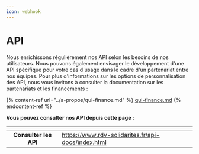 ```yaml
---
icon: webhook
---
```


# API

Nous enrichissons régulièrement nos API selon les besoins de nos utilisateurs. Nous pouvons également envisager le développement d'une API spécifique pour votre cas d'usage dans le cadre d'un partenariat entre nos équipes. Pour plus d'informations sur les options de personnalisation des API, nous vous invitons à consulter la documentation sur les partenariats et les financements :

{% content-ref url="../a-propos/qui-finance.md" %}
[qui-finance.md](../a-propos/qui-finance.md)
{% endcontent-ref %}

**Vous pouvez consulter nos API depuis cette page :**&#x20;

<table data-view="cards"><thead><tr><th align="center"></th><th data-hidden data-card-target data-type="content-ref"></th></tr></thead><tbody><tr><td align="center"><strong>Consulter les API</strong></td><td><a href="https://www.rdv-solidarites.fr/api-docs/index.html">https://www.rdv-solidarites.fr/api-docs/index.html</a></td></tr></tbody></table>
